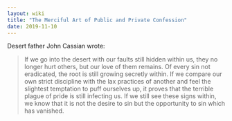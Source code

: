 ```yaml
---
layout: wiki
title: "The Merciful Art of Public and Private Confession"
date: 2019-11-10
---
```


Desert father John Cassian wrote: 

>If we go into the desert with our faults still hidden within us, they no longer hurt others, but our love of them remains. Of every sin not eradicated, the root is still growing secretly within. If we compare our own strict discipline with the lax practices of another and feel the slightest temptation to puff ourselves up, it proves that the terrible plague of pride is still infecting us. If we still see these signs within, we know that it is not the desire to sin but the opportunity to sin which has vanished.
